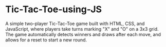 # Tic-Tac-Toe-using-JS
A simple two-player Tic-Tac-Toe game built with HTML, CSS, and JavaScript, where players take turns marking "X" and "O" on a 3x3 grid. The game automatically detects winners and draws after each move, and allows for a reset to start a new round.

